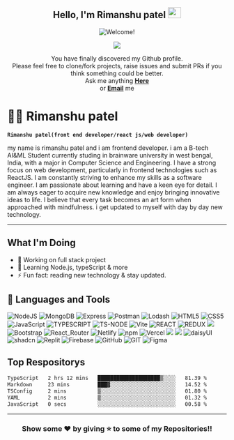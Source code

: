 <div align="center">
<h2> Hello, I'm Rimanshu patel <img src="https://user-images.githubusercontent.com/1303154/88677602-1635ba80-d120-11ea-84d8-d263ba5fc3c0.gif" width="30px" height='25px'></h2>
</div>

<div align="center"><img src="https://readme-typing-svg.herokuapp.com?color=%23FFD617&size=20&multiline=true&width=515&lines=Welcome+to+rimanshuPatel+Github+Profile" alt="Welcome!"/></div>

<p align="center">
<img  src="https://komarev.com/ghpvc/?username=rimanshupatel&color=brightgreen">
</p>

<p align="center"> You have finally discovered my Github profile. <br>
Please feel free to clone/fork projects, raise issues and submit PRs if you think something could be better. <br>
Ask me anything <a href="https://github.com/rimanshupatel/rimanshupatel/issues/new"><b>Here</b></a><br>
or <a href="mailto:rimanshupatel1@gmail.com" target='_blank'><b>Email</b></a> me</p>

# 🏄‍♂️ Rimanshu patel

**`Rimanshu patel(front end developer/react js/web developer)`**

my name is rimanshu patel and i am frontend developer. i am a B-tech AI&ML Student currently studing in brainware university in west bengal, India, with a major in Computer Science and Engineering. I have a strong focus on web development, particularly in frontend technologies such as ReactJS. I am constantly striving to enhance my skills as a software engineer.
I am passionate about learning and have a keen eye for detail. I am always eager to acquire new knowledge and enjoy bringing innovative ideas to life. I believe that every task becomes an art form when approached with mindfulness. i get updated to myself with day by day new technology.

---

## What I'm Doing

- 🔭 Working on full stack project
- 🌱 Learning Node.js, typeScript & more
- ⚡ Fun fact: reading new technology & stay updated.

## 🧰 Languages and Tools

![NodeJS](https://img.shields.io/badge/node.js-6DA55F?style=for-the-badge&logo=node.js&logoColor=white) ![MongoDB](https://img.shields.io/badge/MongoDB-4EA94B?style=for-the-badge&logo=mongodb&logoColor=white) ![Express](https://img.shields.io/badge/Express%20js-000000?style=for-the-badge&logo=express&logoColor=white) ![Postman](https://img.shields.io/badge/Postman-FF6C37?style=for-the-badge&logo=Postman&logoColor=white) ![Lodash](https://img.shields.io/badge/Lodash-3492FF?style=for-the-badge&logo=lodash&logoColor=white") ![HTML5](https://img.shields.io/badge/HTML5-E34F26?style=for-the-badge&logo=html5&logoColor=white) ![CSS5](https://img.shields.io/badge/CSS3-1572B6?style=for-the-badge&logo=css3&logoColor=white) ![JavaScript](https://img.shields.io/badge/javascript-%23323330.svg?style=for-the-badge&logo=javascript&logoColor=%23F7DF1E) ![TYPESCRIPT](https://img.shields.io/badge/TypeScript-007ACC?style=for-the-badge&logo=typescript&logoColor=white) ![TS-NODE](https://img.shields.io/badge/ts--node-3178C6?style=for-the-badge&logo=ts-node&logoColor=white) ![Vite](https://img.shields.io/badge/Vite-B73BFE?style=for-the-badge&logo=vite&logoColor=FFD62E) ![REACT](https://img.shields.io/badge/React-20232A?style=for-the-badge&logo=react&logoColor=61DAFB) ![REDUX](https://img.shields.io/badge/Redux-593D88?style=for-the-badge&logo=redux&logoColor=white) ![](https://img.shields.io/badge/Tailwind_CSS-38B2AC?style=for-the-badge&logo=tailwind-css&logoColor=white) ![Bootstrap](https://img.shields.io/badge/Bootstrap-563D7C?style=for-the-badge&logo=bootstrap&logoColor=white) ![React_Router](https://img.shields.io/badge/React_Router-CA4245?style=for-the-badge&logo=react-router&logoColor=white) ![Netlify](https://img.shields.io/badge/Netlify-00C7B7?style=for-the-badge&logo=netlify&logoColor=white) ![npm](https://img.shields.io/badge/npm-CB3837?style=for-the-badge&logo=npm&logoColor=white) ![Vercel](https://img.shields.io/badge/Vercel-000000?style=for-the-badge&logo=vercel&logoColor=white) ![](https://img.shields.io/badge/ESLint-4B3263?style=for-the-badge&logo=eslint&logoColor=white) ![](https://img.shields.io/badge/Material--UI-0081CB?style=for-the-badge&logo=material-ui&logoColor=white) ![daisyUI](https://img.shields.io/badge/daisyUI-1ad1a5?style=for-the-badge&logo=daisyui&logoColor=white) ![shadcn](https://img.shields.io/badge/shadcn%2Fui-000000?style=for-the-badge&logo=shadcnui&logoColor=white) ![Replit](https://img.shields.io/badge/Replit-DD1200?style=for-the-badge&logo=Replit&logoColor=white) ![Firebase](https://img.shields.io/badge/firebase-ffca28?style=for-the-badge&logo=firebase&logoColor=black) ![GitHub](https://img.shields.io/badge/GitHub-100000?style=for-the-badge&logo=github&logoColor=white) ![GIT](https://img.shields.io/badge/GIT-E44C30?style=for-the-badge&logo=git&logoColor=white) ![Figma](https://img.shields.io/badge/Figma-F24E1E?style=for-the-badge&logo=figma&logoColor=white)

## Top Respositorys

<!--START_SECTION:waka-->

```txt
TypeScript   2 hrs 12 mins   ████████████████████▒░░░░   81.39 %
Markdown     23 mins         ███▓░░░░░░░░░░░░░░░░░░░░░   14.52 %
TSConfig     2 mins          ▒░░░░░░░░░░░░░░░░░░░░░░░░   01.80 %
YAML         2 mins          ▒░░░░░░░░░░░░░░░░░░░░░░░░   01.32 %
JavaScript   0 secs          ░░░░░░░░░░░░░░░░░░░░░░░░░   00.58 %
```

<!--END_SECTION:waka-->

---
<h3 align="center">Show some ❤️ by giving ⭐ to some of my Repositories!!</h3>
